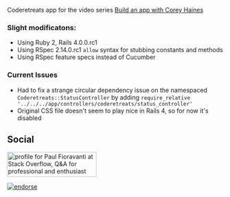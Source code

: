 Coderetreats app for the video series [Build an app with Corey Haines](http://cleancoders.com/)

### Slight modificatons:
- Using Ruby 2, Rails 4.0.0.rc1
- Using RSpec 2.14.0.rc1 `allow` syntax for stubbing constants and methods
- Using RSpec feature specs instead of Cucumber

### Current Issues
- Had to fix a strange circular dependency issue on the namespaced `Coderetreats::StatusController` by adding `require_relative '../../../app/controllers/coderetreats/status_controller'
`
- Original CSS file doesn't seem to play nice in Rails 4, so for now it's disabled

## Social

<a href="http://stackoverflow.com/users/567863/paul-fioravanti">
  <img src="http://stackoverflow.com/users/flair/567863.png" width="208" height="58" alt="profile for Paul Fioravanti at Stack Overflow, Q&amp;A for professional and enthusiast programmers" title="profile for Paul Fioravanti at Stack Overflow, Q&amp;A for professional and enthusiast programmers">
</a>

[![endorse](http://api.coderwall.com/pfioravanti/endorsecount.png)](http://coderwall.com/pfioravanti)